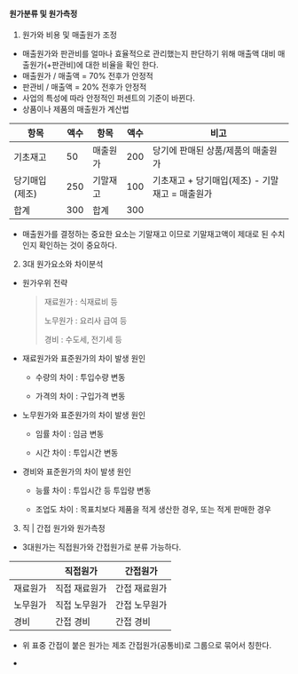 #### 원가분류 및 원가측정

1. 원가와 비용 및 매출원가 조정
- 매출원가와 판관비를 얼마나 효율적으로 관리했는지 판단하기 위해 매출액 대비 매출원가(+판관비)에 대한 비율을 확인 한다.
- 매출원가 / 매출액 = 70% 전후가 안정적
- 판관비 / 매출액 = 20% 전후가 안정적
- 사업의 특성에 따라 안정적인 퍼센트의 기준이 바뀐다.
- 상품이나 제품의 매출원가 계산법

| 항목        | 액수  | 항목   | 액수  | 비고                            |
| --------- | --- | ---- | --- | ----------------------------- |
| 기초재고      | 50  | 매출원가 | 200 | 당기에 판매된 상품/제품의 매출원가           |
| 당기매입 (제조) | 250 | 기말재고 | 100 | 기초재고 + 당기매입(제조) - 기말재고 = 매출원가 |
| 합계        | 300 | 합계   | 300 |                               |

- 매출원가를 결정하는 중요한 요소는 기말재고 이므로 기말재고액이 제대로 된 수치인지 확인하는 것이 중요하다.
2. 3대 원가요소와 차이분석
- 원가우위 전략
  
  > 재료원가 : 식재료비 등
  > 
  > 노무원가 : 요리사 급여 등
  > 
  > 경비 : 수도세, 전기세 등

- 재료원가와 표준원가의 차이 발생 원인
  
  - 수량의 차이 : 투입수량 변동
  
  - 가격의 차이 : 구입가격 변동

- 노무원가와 표준원가의 차이 발생 원인
  
  - 임률 차이 : 임금 변동
  
  - 시간 차이 : 투입시간 변동

- 경비와 표준원가의 차이 발생 원인
  
  - 능률 차이 : 투입시간 등 투입량 변동
  
  - 조업도 차이 : 목표치보다 제품을 적게 생산한 경우, 또는 적게 판매한 경우
3. 직 | 간접 원가와 원가측정
- 3대원가는 직접원가와 간접원가로 분류 가능하다.

|      | 직접원가    | 간접원가    |
| ---- | ------- | ------- |
| 재료원가 | 직접 재료원가 | 간접 재료원가 |
| 노무원가 | 직접 노무원가 | 간접 노무원가 |
| 경비   | 간접 경비   | 간접 경비   |

- 위 표중 간접이 붙은 원가는 제조 간접원가(공통비)로 그룹으로 묶어서 칭한다.

- 
